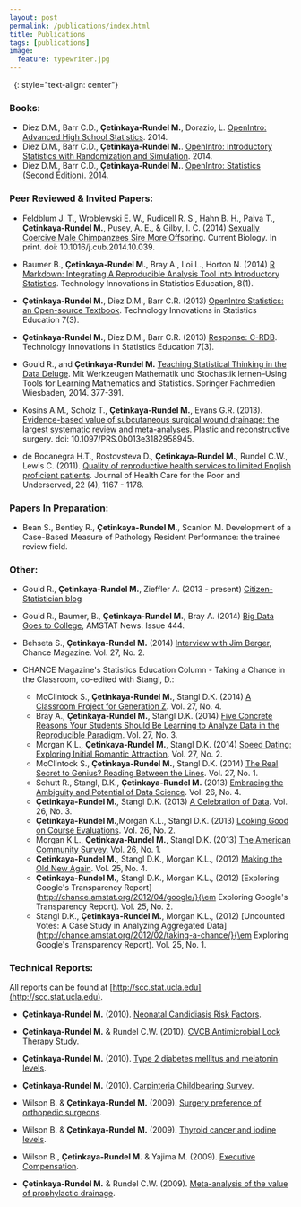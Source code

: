 ```yaml
---
layout: post
permalink: /publications/index.html
title: Publications
tags: [publications]
image:
  feature: typewriter.jpg
---
```


<a href="http://scholar.google.com/citations?user=pUoCPM0AAAAJ&hl=en"><i class="ai ai-google-scholar fa-4x"></i></a> &nbsp;
<a href="https://www.researchgate.net/profile/Mine_Cetinkaya"><i class="ai ai-researchgate fa-4x"></i></a>
{: style="text-align: center"}

### Books:

* Diez D.M., Barr C.D., **Çetinkaya-Rundel M.**, Dorazio, L. [OpenIntro: Advanced High School Statistics](https://www.openintro.org/stat/textbook.php?stat_book=aps). 2014.
* Diez D.M., Barr C.D., **Çetinkaya-Rundel M.**. [OpenIntro: Introductory Statistics with Randomization and Simulation](https://www.openintro.org/stat/textbook.php?stat_book=isrs). 2014.
* Diez D.M., Barr C.D., **Çetinkaya-Rundel M.**. [OpenIntro: Statistics (Second Edition)](https://www.openintro.org/stat/textbook.php?stat_book=os). 2014.


### Peer Reviewed & Invited Papers:

* Feldblum J. T., Wroblewski E. W., Rudicell R. S., Hahn B. H.,  Paiva T., **Çetinkaya-Rundel M.**, Pusey, A. E., & Gilby, I. C. (2014) [Sexually Coercive Male Chimpanzees Sire More Offspring](http://www.cell.com/current-biology/abstract/S0960-9822(14)01348-7). Current Biology. In print. doi: 10.1016/j.cub.2014.10.039.

* Baumer B., **Çetinkaya-Rundel M.**, Bray A., Loi L., Horton N. (2014) [R Markdown: Integrating A Reproducible Analysis Tool into Introductory Statistics](http://escholarship.org/uc/item/90b2f5xh). Technology Innovations in Statistics Education, 8(1).

* **Çetinkaya-Rundel M.**, Diez D.M., Barr C.R. (2013) [OpenIntro Statistics: an Open-source Textbook](http://escholarship.org/uc/item/6ms0x5nf). Technology Innovations in Statistics Education 7(3).

* **Çetinkaya-Rundel M.**, Diez D.M., Barr C.R. (2013) [Response: C-RDB](http://escholarship.org/uc/item/44d7748d). Technology Innovations in Statistics Education 7(3).

* Gould R., and **Çetinkaya-Rundel M.** [Teaching Statistical Thinking in the Data Deluge](http://link.springer.com/chapter/10.1007/978-3-658-03104-6_27). Mit Werkzeugen Mathematik und Stochastik lernen–Using Tools for Learning Mathematics and Statistics. Springer Fachmedien Wiesbaden, 2014. 377-391.

* Kosins A.M., Scholz T., **Çetinkaya-Rundel M.**, Evans G.R. (2013). [Evidence-based value of subcutaneous surgical wound drainage: the largest systematic review and meta-analyses](http://www.ncbi.nlm.nih.gov/pubmed/23584625). Plastic and reconstructive surgery. doi: 10.1097/PRS.0b013e3182958945.

* de Bocanegra H.T., Rostovsteva D., **Çetinkaya-Rundel M.**, Rundel C.W., Lewis C. (2011). [Quality of reproductive health services to limited English proficient patients](http://www.ncbi.nlm.nih.gov/pubmed/22080701). Journal of Health Care for the Poor and Underserved, 22 (4), 1167 - 1178.


### Papers In Preparation:

* Bean S., Bentley R., **Çetinkaya-Rundel M.**, Scanlon M. Development of a Case-Based Measure of Pathology Resident Performance: the trainee review field.

### Other:

* Gould R., **Çetinkaya-Rundel M.**, Zieffler A. (2013 - present) [Citizen-Statistician blog](http://citizen-statistician.org/)

* Gould R., Baumer, B., **Çetinkaya-Rundel M.**, Bray A. (2014) [Big Data Goes to College](http://magazine.amstat.org/blog/2014/06/01/datafest/), AMSTAT News. Issue 444.

* Behseta S., **Çetinkaya-Rundel M.** (2014) [Interview with Jim Berger](http://chance.amstat.org/2014/04/interview-with-berger), Chance Magazine. Vol. 27, No. 2.

* CHANCE Magazine's Statistics Education Column - Taking a Chance in the Classroom, co-edited with Stangl, D.:
    + McClintock S., **Çetinkaya-Rundel M.**, Stangl D.K. (2014) [A Classroom Project for Generation Z](http://chance.amstat.org/2014/11/classroom/). Vol. 27, No. 4.
    + Bray A., **Çetinkaya-Rundel M.**, Stangl D.K. (2014) [Five Concrete Reasons Your Students Should Be Learning to Analyze Data in the Reproducible Paradigm](http://chance.amstat.org/2014/09/reproducible-paradigm/). Vol. 27, No. 3.
    + Morgan K.L., **Çetinkaya-Rundel M.**, Stangl D.K. (2014) [Speed Dating: Exploring Initial Romantic Attraction](http://chance.amstat.org/2014/04/speed-dating/). Vol. 27, No. 2.
    + McClintock S., **Çetinkaya-Rundel M.**, Stangl D.K. (2014) [The Real Secret to Genius? Reading Between the Lines](http://chance.amstat.org/2014/02/classroom-27-1/). Vol. 27, No. 1.
    + Schutt R., Stangl, D.K., **Çetinkaya-Rundel M.** (2013) [Embracing the Ambiguity and Potential of Data Science](http://chance.amstat.org/2013/11/classroom-26-4/). Vol. 26, No. 4.
    + **Çetinkaya-Rundel M.**, Stangl D.K. (2013) [A Celebration of Data](http://chance.amstat.org/2013/09/classroom_26-3/). Vol. 26, No. 3.
    + **Çetinkaya-Rundel M.**,Morgan K.L., Stangl D.K. (2013) [Looking Good on Course Evaluations](http://chance.amstat.org/2013/04/looking-good/). Vol. 26, No. 2.
    + Morgan K.L., **Çetinkaya-Rundel M.**, Stangl D.K. (2013) [The American Community Survey](http://chance.amstat.org/2013/02/acs/). Vol. 26, No. 1.
    + **Çetinkaya-Rundel M.**, Stangl D.K., Morgan K.L., (2012) [Making the Old New Again](http://chance.amstat.org/2012/11/chance-in-the-classroom-25-4/). Vol. 25, No. 4.
    + **Çetinkaya-Rundel M.**, Stangl D.K., Morgan K.L., (2012) [Exploring Google's Transparency Report](http://chance.amstat.org/2012/04/google/}{\em Exploring Google's Transparency Report). Vol. 25, No. 2.
    + Stangl D.K., **Çetinkaya-Rundel M.**, Morgan K.L., (2012) [Uncounted Votes: A Case Study in Analyzing Aggregated Data](http://chance.amstat.org/2012/02/taking-a-chance/}{\em Exploring Google's Transparency Report). Vol. 25, No. 1.

### Technical Reports:

All reports can be found at [http://scc.stat.ucla.edu](http://scc.stat.ucla.edu).

* **Çetinkaya-Rundel M.** (2010). [Neonatal Candidiasis Risk Factors](http://scc.stat.ucla.edu/page_attachments/0000/0197/neonatalCandidiasis.pdf).

* **Çetinkaya-Rundel M.** & Rundel C.W. (2010). [CVCB Antimicrobial Lock Therapy Study](http://scc.stat.ucla.edu/page_attachments/0000/0145/cvcb.pdf).

* **Çetinkaya-Rundel M.** (2010). [Type 2 diabetes mellitus and melatonin levels](http://scc.stat.ucla.edu/page_attachments/0000/0134/Melatonin.pdf).

* **Çetinkaya-Rundel M.** (2010). [Carpinteria Childbearing Survey](http://scc.stat.ucla.edu/page_attachments/0000/0129/first5sb.pdf).

* Wilson B. & **Çetinkaya-Rundel M.** (2009). [Surgery preference of orthopedic surgeons](http://scc.stat.ucla.edu/page_attachments/0000/0125/ortho-xrays.pdf).

* Wilson B. & **Çetinkaya-Rundel M.** (2009). [Thyroid cancer and iodine levels](http://scc.stat.ucla.edu/page_attachments/0000/0126/thyroid-iodine.pdf).

* Wilson B., **Çetinkaya-Rundel M.** & Yajima M. (2009). [Executive Compensation](http://scc.stat.ucla.edu/page_attachments/0000/0205/executiveComp.pdf).

* **Çetinkaya-Rundel M.** & Rundel C.W. (2009). [Meta-analysis of the value of prophylactic drainage](http://scc.stat.ucla.edu/page_attachments/0000/0206/Meta_analysis.pdf).
